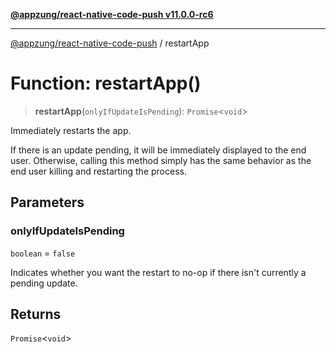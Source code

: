 [**@appzung/react-native-code-push v11.0.0-rc6**](../README.md)

---

[@appzung/react-native-code-push](../README.md) / restartApp

# Function: restartApp()

> **restartApp**(`onlyIfUpdateIsPending`): `Promise`\<`void`\>

Immediately restarts the app.

If there is an update pending, it will be immediately displayed to the end user. Otherwise, calling this method simply has the same behavior as the end user killing and restarting the process.

## Parameters

### onlyIfUpdateIsPending

`boolean` = `false`

Indicates whether you want the restart to no-op if there isn't currently a pending update.

## Returns

`Promise`\<`void`\>
